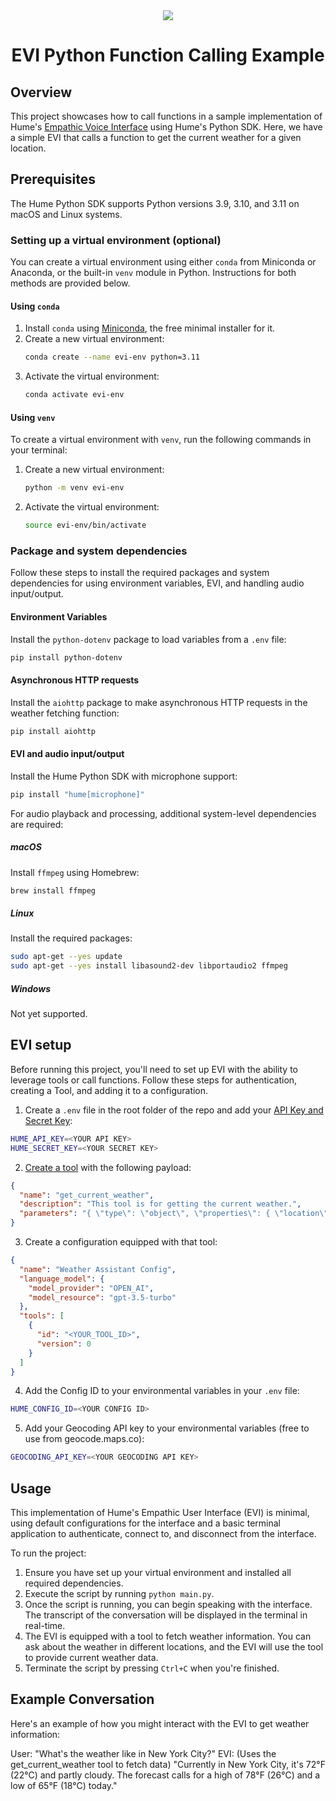 <div align="center">
  <img src="https://storage.googleapis.com/hume-public-logos/hume/hume-banner.png">
  <h1>EVI Python Function Calling Example</h1>
</div>

## Overview

This project showcases how to call functions in a sample implementation of Hume's [Empathic Voice Interface](https://hume.docs.buildwithfern.com/docs/empathic-voice-interface-evi/overview) using Hume's Python SDK. Here, we have a simple EVI that calls a function to get the current weather for a given location.

## Prerequisites

The Hume Python SDK supports Python versions 3.9, 3.10, and 3.11 on macOS and Linux systems.

### Setting up a virtual environment (optional)

You can create a virtual environment using either `conda` from Miniconda or Anaconda, or the built-in `venv` module in Python. Instructions for both methods are provided below.

#### Using `conda`
1. Install `conda` using [Miniconda](https://docs.anaconda.com/miniconda/), the free minimal installer for it.
2. Create a new virtual environment:
    ```bash
    conda create --name evi-env python=3.11
    ```
3. Activate the virtual environment:
    ```bash
    conda activate evi-env
    ```

#### Using `venv`

To create a virtual environment with `venv`, run the following commands in your terminal:

1. Create a new virtual environment:
    ```bash
    python -m venv evi-env
    ```
2. Activate the virtual environment:
    ```bash
    source evi-env/bin/activate
    ```

### Package and system dependencies

Follow these steps to install the required packages and system dependencies for using environment variables, EVI, and handling audio input/output.

#### Environment Variables

Install the `python-dotenv` package to load variables from a `.env` file:

```bash
pip install python-dotenv
```

#### Asynchronous HTTP requests

Install the `aiohttp` package to make asynchronous HTTP requests in the weather fetching function:

```bash
pip install aiohttp
```

#### EVI and audio input/output

Install the Hume Python SDK with microphone support:

```bash
pip install "hume[microphone]"
```

For audio playback and processing, additional system-level dependencies are required:

##### macOS

Install `ffmpeg` using Homebrew:

```bash
brew install ffmpeg
```

##### Linux

Install the required packages:

```bash
sudo apt-get --yes update
sudo apt-get --yes install libasound2-dev libportaudio2 ffmpeg
```

##### Windows

Not yet supported.

## EVI setup

Before running this project, you'll need to set up EVI with the ability to leverage tools or call functions. Follow these steps for authentication, creating a Tool, and adding it to a configuration.

1. Create a `.env` file in the root folder of the repo and add your [API Key and Secret Key](https://dev.hume.ai/docs/introduction/api-key):

```sh
HUME_API_KEY=<YOUR API KEY>
HUME_SECRET_KEY=<YOUR SECRET KEY>
```

2. [Create a tool](https://dev.hume.ai/docs/empathic-voice-interface-evi/tool-use#setup) with the following payload:

```json
{
  "name": "get_current_weather",
  "description": "This tool is for getting the current weather.",
  "parameters": "{ \"type\": \"object\", \"properties\": { \"location\": { \"type\": \"string\", \"description\": \"The city and state, e.g. San Francisco, CA\" }, \"format\": { \"type\": \"string\", \"enum\": [\"celsius\", \"fahrenheit\"], \"description\": \"The temperature unit to use. Infer this from the users location.\" } }, \"required\": [\"location\", \"format\"] }"
}
```

3. Create a configuration equipped with that tool: 

```json
{
  "name": "Weather Assistant Config",
  "language_model": {
    "model_provider": "OPEN_AI",
    "model_resource": "gpt-3.5-turbo"
  },
  "tools": [
    {
      "id": "<YOUR_TOOL_ID>",
      "version": 0
    }
  ]
}
```

4. Add the Config ID to your environmental variables in your `.env` file:

```bash
HUME_CONFIG_ID=<YOUR CONFIG ID>
```

5. Add your Geocoding API key to your environmental variables (free to use from geocode.maps.co):

```bash
GEOCODING_API_KEY=<YOUR GEOCODING API KEY>
```

## Usage

This implementation of Hume's Empathic User Interface (EVI) is minimal, using default configurations for the interface and a basic terminal application to authenticate, connect to, and disconnect from the interface.

To run the project:

1. Ensure you have set up your virtual environment and installed all required dependencies.
2. Execute the script by running `python main.py`.
3. Once the script is running, you can begin speaking with the interface. The transcript of the conversation will be displayed in the terminal in real-time.
4. The EVI is equipped with a tool to fetch weather information. You can ask about the weather in different locations, and the EVI will use the tool to provide current weather data.
5. Terminate the script by pressing `Ctrl+C` when you're finished.

## Example Conversation

Here's an example of how you might interact with the EVI to get weather information:

User: "What's the weather like in New York City?"
EVI: (Uses the get_current_weather tool to fetch data) "Currently in New York City, it's 72°F (22°C) and partly cloudy. The forecast calls for a high of 78°F (26°C) and a low of 65°F (18°C) today."